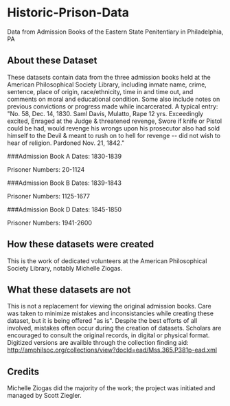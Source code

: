 # Historic-Prison-Data
Data from Admission Books of the Eastern State Penitentiary in Philadelphia, PA

## About these Dataset
These datasets contain data from the three admission books held at the American Philosophical Society Library,  including inmate name, crime, sentence, place of origin, race/ethnicity, time in and time out, and comments on moral and educational condition. Some also include notes on previous convictions or progress made while incarcerated. A typical entry: "No. 58, Dec. 14, 1830. Saml Davis, Mulatto, Rape 12 yrs. Exceedingly excited, Enraged at the Judge & threatened revenge, Swore if knife or Pistol could be had, would revenge his wrongs upon his prosecutor also had sold himself to the Devil & meant to rush on to hell for revenge -- did not wish to hear of religion. Pardoned Nov. 21, 1842."

###Admission Book A
Dates: 1830-1839

Prisoner Numbers: 20-1124

###Admission Book B
Dates: 1839-1843

Prisoner Numbers: 1125-1677

###Admission Book D
Dates: 1845-1850

Prisoner Numbers: 1941-2600

## How these datasets were created 
This is the work of dedicated volunteers at the American Philosophical Society Library, notably Michelle Ziogas. 

## What these datasets are not
This is not a replacement for viewing the original admission books. Care was taken to minimize mistakes and inconsistancies while creating these dataset, but it is being offered "as is". Despite the best efforts of all involved, mistakes often occur during the creation of datasets. Scholars are encouraged to consult the original records, in digital or physical format. Digitized versions are availble through the collection finding aid: http://amphilsoc.org/collections/view?docId=ead/Mss.365.P381p-ead.xml

## Credits
Michelle Ziogas did the majority of the work; the project was initiated and managed by Scott Ziegler. 
